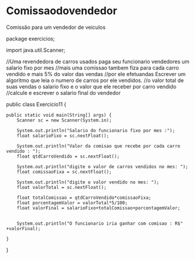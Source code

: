 # Comissaodovendedor
Comissão para um vendedor de veiculos 

package exercicios;

import java.util.Scanner;

//Uma revendedora de carros usados paga seu funcionario vendedores um salario fixo por mes
//mais uma comissao tambem fiza para cada carro vendido e mais 5% do valor das vendas
//por ele efetuandas Escrever um algoritmo que leia o numero de carros por ele vendidos.
//o valor total de suas vendas o salario fixo e o valor que ele receber por carro vendido
//calcule e escrever o salario final do vendedor


public class Exercicio11 {

	public static void main(String[] args) {
		Scanner sc = new Scanner(System.in);
		
		System.out.println("Salario do funcionario fixo por mes :");
		float salarioFixo = sc.nextFloat();
		
		System.out.println("Valor da comisao que recebe por cada carro vendido : ");
		float qtdCarroVendido = sc.nextFloat();
		
		System.out.println("digite o valor de carros vendidos no mes: ");
		float comissaoFixa = sc.nextFloat();
		
		System.out.println("digite o valor vendido no mes: ");
		float valorTotal = sc.nextFloat();
		
		float totalComissao = qtdCarroVendido*comissaoFixa;
		float porcentagemValor = valorTotal*5/100;
		float valorFinal = salarioFixo+totalComissao+porcentagemValor;
		
		
		System.out.println("O funcionario iria ganhar com comisao : R$" +valorFinal);

	}

}
